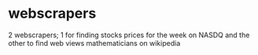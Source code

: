 # webscrapers
2 webscrapers; 1 for finding stocks prices for the week on NASDQ and the other to find web views mathematicians on wikipedia
